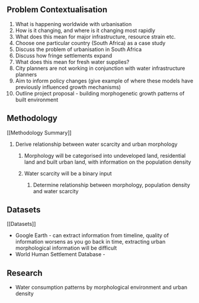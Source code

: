 ## Problem Contextualisation

1. What is happening worldwide with urbanisation
2. How is it changing, and where is it changing most rapidly
3. What does this mean for major infrastructure, resource strain etc.
4. Choose one particular country (South Africa) as a case study
5. Discuss the problem of urbanisation in South Africa
6. Discuss how fringe settlements expand
7. What does this mean for fresh water supplies?
8. City planners are not working in conjunction with water infrastructure planners
9. Aim to inform policy changes (give example of where these models have previously influenced growth mechanisms)
10. Outline project proposal - building morphogenetic growth patterns of built environment

## Methodology
[[Methodology Summary]]

1. Derive relationship between water scarcity and urban morphology
	1. Morphology will be categorised into undeveloped land, residential land and built urban land, with information on the population density
	2. Water scarcity will be a binary input

		1. Determine relationship between morphology, population density and water scarcity
## Datasets
[[Datasets]]

- Google Earth - can extract information from timeline, quality of information worsens as you go back in time, extracting urban morphological information will be difficult
- World Human Settlement Database - 

## Research

- Water consumption patterns by morphological environment and urban density